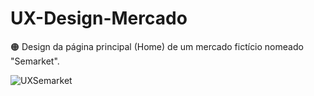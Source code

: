 # UX-Design-Mercado

🟠 Design da página principal (Home) de um mercado fictício nomeado "Semarket". 

![UXSemarket](https://github.com/DiegoMoraes-Coding/UX-Design-Mercado/assets/100736024/159e33c2-b634-48c7-a0e7-73e2914d7ab4)
